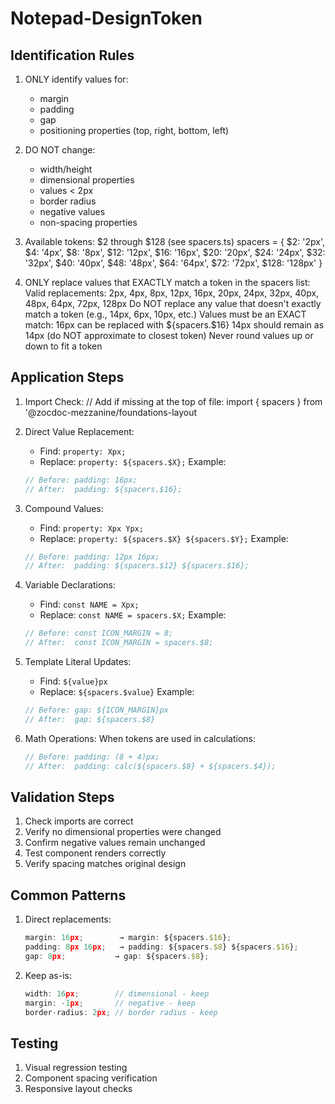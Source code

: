 # Notepad-DesignToken

## Identification Rules

1. ONLY identify values for:

   - margin
   - padding
   - gap
   - positioning properties (top, right, bottom, left)

2. DO NOT change:

   - width/height
   - dimensional properties
   - values < 2px
   - border radius
   - negative values
   - non-spacing properties

3. Available tokens: $2 through $128 (see spacers.ts)
   spacers = {
   $2: '2px',
   $4: '4px',
   $8: '8px',
   $12: '12px',
   $16: '16px',
   $20: '20px',
   $24: '24px',
   $32: '32px',
   $40: '40px',
   $48: '48px',
   $64: '64px',
   $72: '72px',
   $128: '128px'
   }
4. ONLY replace values that EXACTLY match a token in the spacers list:
   Valid replacements: 2px, 4px, 8px, 12px, 16px, 20px, 24px, 32px, 40px, 48px, 64px, 72px, 128px
   Do NOT replace any value that doesn't exactly match a token (e.g., 14px, 6px, 10px, etc.)
   Values must be an EXACT match:
   16px can be replaced with ${spacers.$16}
   14px should remain as 14px (do NOT approximate to closest token)
   Never round values up or down to fit a token

## Application Steps

1. Import Check:
   // Add if missing at the top of file:
   import { spacers } from '@zocdoc-mezzanine/foundations-layout

2. Direct Value Replacement:

   - Find: `property: Xpx;`
   - Replace: `property: ${spacers.$X};`
     Example:

   ```typescript
   // Before: padding: 16px;
   // After:  padding: ${spacers.$16};
   ```

3. Compound Values:

   - Find: `property: Xpx Ypx;`
   - Replace: `property: ${spacers.$X} ${spacers.$Y};`
     Example:

   ```typescript
   // Before: padding: 12px 16px;
   // After:  padding: ${spacers.$12} ${spacers.$16};
   ```

4. Variable Declarations:

   - Find: `const NAME = Xpx;`
   - Replace: `const NAME = spacers.$X;`
     Example:

   ```typescript
   // Before: const ICON_MARGIN = 8;
   // After:  const ICON_MARGIN = spacers.$8;
   ```

5. Template Literal Updates:

   - Find: `${value}px`
   - Replace: `${spacers.$value}`
     Example:

   ```typescript
   // Before: gap: ${ICON_MARGIN}px
   // After:  gap: ${spacers.$8}
   ```

6. Math Operations:
   When tokens are used in calculations:
   ```typescript
   // Before: padding: (8 + 4)px;
   // After:  padding: calc(${spacers.$8} + ${spacers.$4});
   ```

## Validation Steps

1. Check imports are correct
2. Verify no dimensional properties were changed
3. Confirm negative values remain unchanged
4. Test component renders correctly
5. Verify spacing matches original design

## Common Patterns

1. Direct replacements:

   ```typescript
   margin: 16px;        → margin: ${spacers.$16};
   padding: 8px 16px;   → padding: ${spacers.$8} ${spacers.$16};
   gap: 8px;           → gap: ${spacers.$8};
   ```

2. Keep as-is:
   ```typescript
   width: 16px;        // dimensional - keep
   margin: -1px;       // negative - keep
   border-radius: 2px; // border radius - keep
   ```

## Testing

1. Visual regression testing
2. Component spacing verification
3. Responsive layout checks
